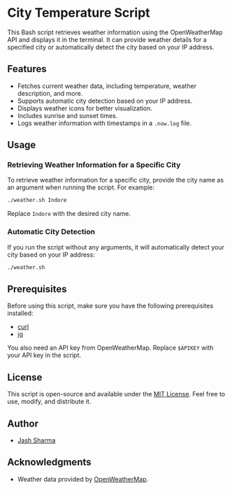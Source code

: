 # City Temperature Script

This Bash script retrieves weather information using the OpenWeatherMap API and displays it in the terminal. It can provide weather details for a specified city or automatically detect the city based on your IP address.

## Features

- Fetches current weather data, including temperature, weather description, and more.
- Supports automatic city detection based on your IP address.
- Displays weather icons for better visualization.
- Includes sunrise and sunset times.
- Logs weather information with timestamps in a `.now.log` file.

## Usage

### Retrieving Weather Information for a Specific City

To retrieve weather information for a specific city, provide the city name as an argument when running the script. For example:

```bash
./weather.sh Indore
```
Replace `Indore` with the desired city name.

### Automatic City Detection

If you run the script without any arguments, it will automatically detect your city based on your IP address:

```bash
./weather.sh
```

## Prerequisites

Before using this script, make sure you have the following prerequisites installed:

- [curl](https://curl.se/)
- [jq](https://stedolan.github.io/jq/)

You also need an API key from OpenWeatherMap. Replace `$APIKEY` with your API key in the script.

## License

This script is open-source and available under the [MIT License](LICENSE). Feel free to use, modify, and distribute it.

## Author

- [Jash Sharma](https://github.com/jxsrma/)

## Acknowledgments

- Weather data provided by [OpenWeatherMap](https://openweathermap.org/).

